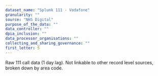 ```yaml
---
dataset_name: "Splunk 111 - Vodafone"
granularity: ""
source: "NHS Digital"
purpose_of_the_data: ""
data_controller: ""
dpia_inclusion: ""
data_processor_organisations: ""
collecting_and_sharing_governance: ""
first_letter: S
---
```

Raw 111 call data (1 day lag). Not linkable to other record level sources, broken down by area code.